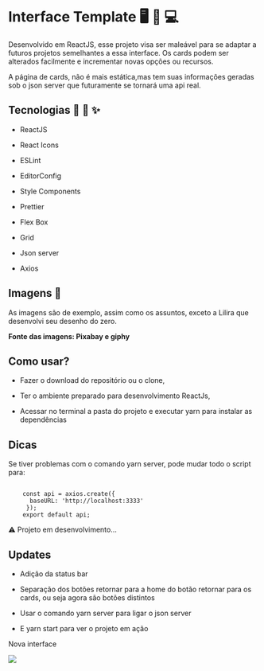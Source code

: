 # Interface Template 🖥️ 📱 💻

Desenvolvido em ReactJS, esse projeto visa ser maleável para se adaptar a futuros projetos semelhantes a essa interface.
Os cards podem ser alterados facilmente e incrementar novas opções ou recursos.

A página de cards, não é mais estática,mas tem suas informações geradas sob o json server que futuramente se tornará uma api real.


## Tecnologias 🚙 🔌 ✨

* ReactJS

* React Icons

* ESLint

* EditorConfig

* Style Components

* Prettier

* Flex Box

* Grid

* Json server

* Axios 

## Imagens 🎴

As imagens são de exemplo, assim como os assuntos, exceto a Lilira que desenvolvi seu desenho do zero.

**Fonte das imagens: Pixabay e giphy**


## Como usar?

* Fazer o download do repositório ou o clone,

* Ter o ambiente preparado para desenvolvimento ReactJs,

* Acessar no terminal a pasta do projeto e executar yarn para instalar as dependências

## Dicas

Se tiver problemas com o comando yarn server, pode mudar todo o script para:

``` import axios from 'axios';
  
    const api = axios.create({
      baseURL: 'http://localhost:3333'
     });
    export default api;
```

⚠️ Projeto em desenvolvimento...

## Updates

* Adição da status bar

* Separação dos botões retornar para a home do botão retornar para os cards, ou seja agora são botões distintos

* Usar o comando yarn server para ligar o json server

* E yarn start para ver o projeto em ação

Nova interface
<p align-self="center">
<img src="https://github.com/KelvinLopes/interfacetemplate/blob/master/screenhots/Interfacetemplate.gif" />
</p>

